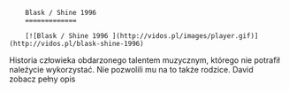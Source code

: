 
        Blask / Shine 1996 
        =============
        
        [![Blask / Shine 1996 ](http://vidos.pl/images/player.gif)](http://vidos.pl/blask-shine-1996)
        
        
 Historia człowieka obdarzonego talentem muzycznym, którego nie potrafił należycie wykorzystać. Nie pozwolili mu na to także rodzice. David zobacz pełny opis
    